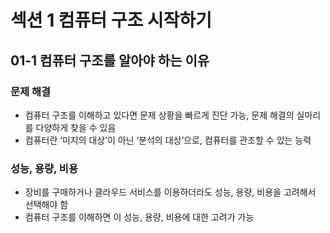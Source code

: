 # 섹션 1 컴퓨터 구조 시작하기

## 01-1 컴퓨터 구조를 알아야 하는 이유

### 문제 해결

- 컴퓨터 구조를 이해하고 있다면 문제 상황을 빠르게 진단 가능, 문제 해결의 실마리를 다양하게 찾을 수 있음
- 컴퓨터란 ‘미지의 대상’이 아닌 ‘분석의 대상’으로, 컴퓨터를 관조할 수 있는 능력

### 성능, 용량, 비용

- 장비를 구매하거나 클라우드 서비스를 이용하더라도 성능, 용량, 비용을 고려해서 선택해야 함
- 컴퓨터 구조를 이해하면 이 성능, 용량, 비용에 대한 고려가 가능
